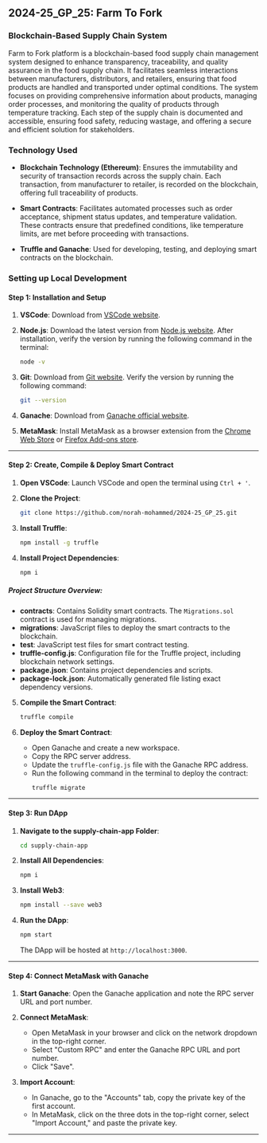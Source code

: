 ## 2024-25_GP_25: Farm To Fork
### Blockchain-Based Supply Chain System 

Farm to Fork platform is a blockchain-based food supply chain management system designed to enhance transparency, traceability, and quality assurance in the food supply chain. It facilitates seamless interactions between manufacturers, distributors, and retailers, ensuring that food products are handled and transported under optimal conditions. The system focuses on providing comprehensive information about products, managing order processes, and monitoring the quality of products through temperature tracking. Each step of the supply chain is documented and accessible, ensuring food safety, reducing wastage, and offering a secure and efficient solution for stakeholders.

### Technology Used

- **Blockchain Technology (Ethereum)**: Ensures the immutability and security of transaction records across the supply chain. Each transaction, from manufacturer to retailer, is recorded on the blockchain, offering full traceability of products.

- **Smart Contracts**: Facilitates automated processes such as order acceptance, shipment status updates, and temperature validation. These contracts ensure that predefined conditions, like temperature limits, are met before proceeding with transactions.

- **Truffle and Ganache**: Used for developing, testing, and deploying smart contracts on the blockchain.
  
### Setting up Local Development

#### Step 1: Installation and Setup

1. **VSCode**: Download from [VSCode website](https://code.visualstudio.com/).

2. **Node.js**: Download the latest version from [Node.js website](https://nodejs.org/). After installation, verify the version by running the following command in the terminal:
    ```bash
    node -v
    ```

3. **Git**: Download from [Git website](https://git-scm.com/downloads). Verify the version by running the following command:
    ```bash
    git --version
    ```

4. **Ganache**: Download from [Ganache official website](https://www.trufflesuite.com/ganache).

5. **MetaMask**: Install MetaMask as a browser extension from the [Chrome Web Store](https://chrome.google.com/webstore/category/extensions) or [Firefox Add-ons store](https://addons.mozilla.org/).

---

#### Step 2: Create, Compile & Deploy Smart Contract

1. **Open VSCode**: Launch VSCode and open the terminal using `Ctrl + '`.

2. **Clone the Project**:
    ```bash
    git clone https://github.com/norah-mohammed/2024-25_GP_25.git
    ```

3. **Install Truffle**:
    ```bash
    npm install -g truffle
    ```

4. **Install Project Dependencies**:
    ```bash
    npm i
    ```

##### Project Structure Overview:

- **contracts**: Contains Solidity smart contracts. The `Migrations.sol` contract is used for managing migrations.
- **migrations**: JavaScript files to deploy the smart contracts to the blockchain.
- **test**: JavaScript test files for smart contract testing.
- **truffle-config.js**: Configuration file for the Truffle project, including blockchain network settings.
- **package.json**: Contains project dependencies and scripts.
- **package-lock.json**: Automatically generated file listing exact dependency versions.

5. **Compile the Smart Contract**:
    ```bash
    truffle compile
    ```

6. **Deploy the Smart Contract**:

   - Open Ganache and create a new workspace.
   - Copy the RPC server address.
   - Update the `truffle-config.js` file with the Ganache RPC address.
   - Run the following command in the terminal to deploy the contract:
     ```bash
     truffle migrate
     ```

---

#### Step 3: Run DApp

1. **Navigate to the supply-chain-app Folder**:
    ```bash
    cd supply-chain-app
    ```

2. **Install All Dependencies**:
    ```bash
    npm i
    ```

3. **Install Web3**:
    ```bash
    npm install --save web3
    ```

4. **Run the DApp**:
    ```bash
    npm start
    ```
    The DApp will be hosted at `http://localhost:3000`.

---

#### Step 4: Connect MetaMask with Ganache

1. **Start Ganache**: Open the Ganache application and note the RPC server URL and port number.

2. **Connect MetaMask**:
   - Open MetaMask in your browser and click on the network dropdown in the top-right corner.
   - Select "Custom RPC" and enter the Ganache RPC URL and port number.
   - Click "Save".

3. **Import Account**:
   - In Ganache, go to the "Accounts" tab, copy the private key of the first account.
   - In MetaMask, click on the three dots in the top-right corner, select "Import Account," and paste the private key.





---

